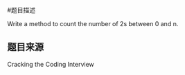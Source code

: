 #题目描述

Write a method to count the number of 2s between 0 and n.

## 题目来源

Cracking the Coding Interview
